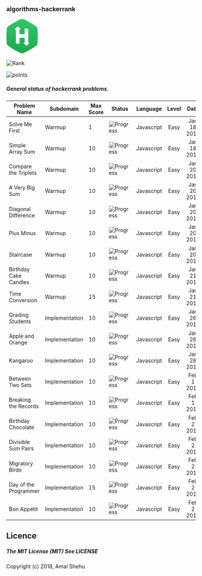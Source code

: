 ### algorithms-hackerrank

![Alt](/logo.svg "Hackerrank")

![Rank](https://img.shields.io/badge/Rank:%20-30754-blue.svg?style=for-the-badge)

![points](https://img.shields.io/badge/Points%20-1134.02-brightgreen.svg?style=for-the-badge)

##### General status of hackerrank problems.

| Problem Name                        |Subdomain         |Max Score| Status                                  | Language    | Level    |  Date       |
| ----------------------------------- |---------------   | ---     | --------------------------------------- | ----------- | :------: |:-----------:|
| Solve Me First                      | Warmup           |  1      |![Progress](http://progressed.io/bar/100)| Javascript  | Easy     |Jan 18 2018  |
| Simple Array Sum                    | Warmup           |  10     |![Progress](http://progressed.io/bar/100)| Javascript  | Easy     |Jan 18 2018  |
| Compare the Triplets                | Warmup           |  10     |![Progress](http://progressed.io/bar/100)| Javascript  | Easy     |Jan 20 2018  |
| A Very Big Sum                      | Warmup           |  10     |![Progress](http://progressed.io/bar/100)| Javascript  | Easy     |Jan 20 2018  |
| Diagonal Difference                 | Warmup           |  10     |![Progress](http://progressed.io/bar/100)| Javascript  | Easy     |Jan 20 2018  |
| Plus Minus                          | Warmup           |  10     |![Progress](http://progressed.io/bar/100)| Javascript  | Easy     |Jan 20 2018  |
| Staircase                           | Warmup           |  10     |![Progress](http://progressed.io/bar/100)| Javascript  | Easy     |Jan 20 2018  |
| Birthday Cake Candles               | Warmup           |  10     |![Progress](http://progressed.io/bar/100)| Javascript  | Easy     |Jan 21 2018  |
| Time Conversion                     | Warmup           |  15     |![Progress](http://progressed.io/bar/100)| Javascript  | Easy     |Jan 21 2018  |
| Grading Students                    | Implementation   |  10     |![Progress](http://progressed.io/bar/100)| Javascript  | Easy     |Jan 26 2018  |
| Apple and Orange                    | Implementation   |  10     |![Progress](http://progressed.io/bar/100)| Javascript  | Easy     |Jan 26 2018  |
| Kangaroo                            | Implementation   |  10     |![Progress](http://progressed.io/bar/100)| Javascript  | Easy     |Jan 28 2018  |
| Between Two Sets                    | Implementation   |  10     |![Progress](http://progressed.io/bar/100)| Javascript  | Easy     |Feb 1 2018   |
| Breaking the Records                | Implementation   |  10     |![Progress](http://progressed.io/bar/100)| Javascript  | Easy     |Feb 1 2018   |
| Birthday Chocolate                  | Implementation   |  10     |![Progress](http://progressed.io/bar/100)| Javascript  | Easy     |Feb 2 2018  |
| Divisible Sum Pairs                 | Implementation   |  10     |![Progress](http://progressed.io/bar/100)| Javascript  | Easy     |Feb 2 2018  |
| Migratory Birds                     | Implementation   |  10     |![Progress](http://progressed.io/bar/100)| Javascript  | Easy     |Feb 2 2018  |
| Day of the Programmer               | Implementation   |  15     |![Progress](http://progressed.io/bar/100)| Javascript  | Easy     |Feb 2 2018  |
| Bon Appétit                         | Implementation   |  10     |![Progress](http://progressed.io/bar/100)| Javascript  | Easy     |Feb 2 2018  |



## Licence
##### The MIT License (MIT) See LICENSE
Copyright (c) 2018, Amal Shehu
